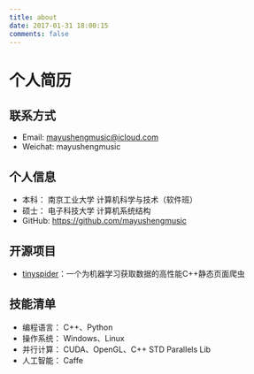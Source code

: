 ```yaml
---
title: about
date: 2017-01-31 18:00:15
comments: false
---
```



# 个人简历

## 联系方式

* Email: mayushengmusic@icloud.com
* Weichat: mayushengmusic

## 个人信息

* 本科： 南京工业大学 计算机科学与技术（软件班）
* 硕士： 电子科技大学 计算机系统结构
* GitHub:  https://github.com/mayushengmusic

## 开源项目

* [tinyspider](https://github.com/mayushengmusic/tinyspider)：一个为机器学习获取数据的高性能C++静态页面爬虫

## 技能清单

* 编程语言： C++、Python
* 操作系统： Windows、Linux
* 并行计算： CUDA、OpenGL、C++ STD Parallels Lib
* 人工智能： Caffe




